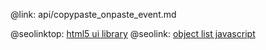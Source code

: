 @link: api/copypaste_onpaste_event.md

@seolinktop: [html5 ui library](https://webix.com)
@seolink: [object list javascript](https://webix.com/widget/list/)
